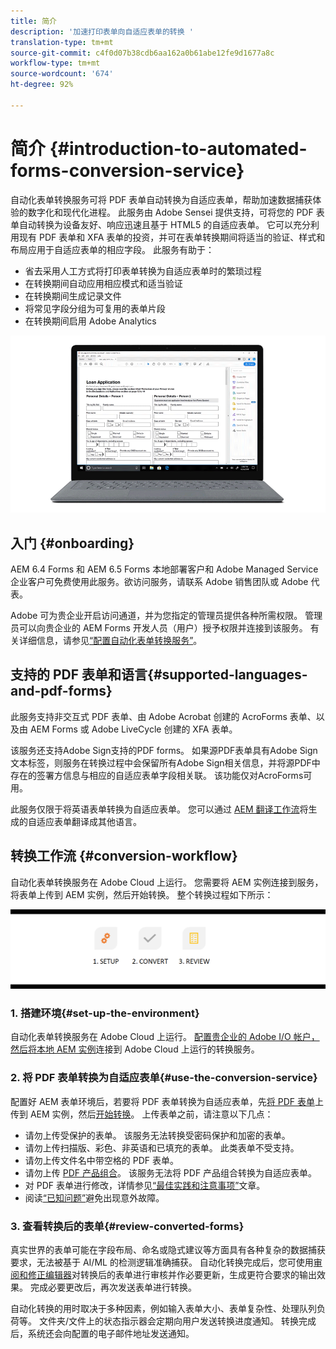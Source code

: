 ```yaml
---
title: 简介
description: '加速打印表单向自适应表单的转换 '
translation-type: tm+mt
source-git-commit: c4f0d07b38cdb6aa162a0b61abe12fe9d1677a8c
workflow-type: tm+mt
source-wordcount: '674'
ht-degree: 92%

---
```



# 简介 {#introduction-to-automated-forms-conversion-service}

自动化表单转换服务可将 PDF 表单自动转换为自适应表单，帮助加速数据捕获体验的数字化和现代化进程。 此服务由 Adobe Sensei 提供支持，可将您的 PDF 表单自动转换为设备友好、响应迅速且基于 HTML5 的自适应表单。 它可以充分利用现有 PDF 表单和 XFA 表单的投资，并可在表单转换期间将适当的验证、样式和布局应用于自适应表单的相应字段。 此服务有助于：

* 省去采用人工方式将打印表单转换为自适应表单时的繁琐过程
* 在转换期间自动应用相应模式和适当验证
* 在转换期间生成记录文件
* 将常见字段分组为可复用的表单片段
* 在转换期间启用 Adobe Analytics

![操作很简单。 您只需提供源表单，其余一切我们来做。 我们将为您呈上漂亮的自适应表单。 当然，您也可以对输出内容进行修改，直至满意为止。](assets/pdf-to-adaptive-form-gitx50.gif)

## 入门 {#onboarding}

AEM 6.4 Forms 和 AEM 6.5 Forms 本地部署客户和 Adobe Managed Service 企业客户可免费使用此服务。欲访问服务，请联系 Adobe 销售团队或 Adobe 代表。

Adobe 可为贵企业开启访问通道，并为您指定的管理员提供各种所需权限。 管理员可以向贵企业的 AEM Forms 开发人员（用户）授予权限并连接到该服务。 有关详细信息，请参见[“配置自动化表单转换服务”](configure-service.md)。

## 支持的 PDF 表单和语言{#supported-languages-and-pdf-forms}

此服务支持非交互式 PDF 表单、由 Adobe Acrobat 创建的 AcroForms 表单、以及由 AEM Forms 或 Adobe LiveCycle 创建的 XFA 表单。

该服务还支持Adobe Sign支持的PDF forms。 如果源PDF表单具有Adobe Sign文本标签，则服务在转换过程中会保留所有Adobe Sign相关信息，并将源PDF中存在的签署方信息与相应的自适应表单字段相关联。 该功能仅对AcroForms可用。

此服务仅限于将英语表单转换为自适应表单。 您可以通过 [AEM 翻译工作流](https://helpx.adobe.com/experience-manager/6-5/forms/using/using-aem-translation-workflow-to-localize-adaptive-forms.html)将生成的自适应表单翻译成其他语言。

## 转换工作流  {#conversion-workflow}

自动化表单转换服务在 Adobe Cloud 上运行。 您需要将 AEM 实例连接到服务，将表单上传到 AEM 实例，然后开始转换。 整个转换过程如下所示：

![工作流](assets/conversion-workflow.png)

### 1. 搭建环境{#set-up-the-environment}

自动化表单转换服务在 Adobe Cloud 上运行。 [配置贵企业的 Adobe I/O 帐户，然后将本地 AEM 实例](configure-service.md)连接到 Adobe Cloud 上运行的转换服务。

### 2. 将 PDF 表单转换为自适应表单{#use-the-conversion-service}

配置好 AEM 表单环境后，若要将 PDF 表单转换为自适应表单，先[将 PDF 表单](convert-existing-forms-to-adaptive-forms.md)上传到 AEM 实例，然后[开始转换](convert-existing-forms-to-adaptive-forms.md#run-the-conversion)。 上传表单之前，请注意以下几点：

* 请勿上传受保护的表单。 该服务无法转换受密码保护和加密的表单。
* 请勿上传扫描版、彩色、非英语和已填充的表单。 此类表单不受支持。
* 请勿上传文件名中带空格的 PDF 表单。
* 请勿上传 [PDF 产品组合](https://helpx.adobe.com/acrobat/using/overview-pdf-portfolios.html)。 该服务无法将 PDF 产品组合转换为自适应表单。
* 对 PDF 表单进行修改，详情参见[“最佳实践和注意事项”](styles-and-pattern-considerations-and-best-practices.md)文章。
* 阅读[“已知问题”](known-issues.md)避免出现意外故障。

### 3. 查看转换后的表单{#review-converted-forms}

真实世界的表单可能在字段布局、命名或隐式建议等方面具有各种复杂的数据捕获要求，无法被基于 AI/ML 的检测逻辑准确捕获。 自动化转换完成后，您可使用[审阅和修正编辑器](review-correct-ui-edited.md)对转换后的表单进行审核并作必要更新，生成更符合要求的输出效果。 完成必要更改后，再次发送表单进行转换。

自动化转换的用时取决于多种因素，例如输入表单大小、表单复杂性、处理队列负荷等。 文件夹/文件上的状态指示器会定期向用户发送转换进度通知。 转换完成后，系统还会向配置的电子邮件地址发送通知。
